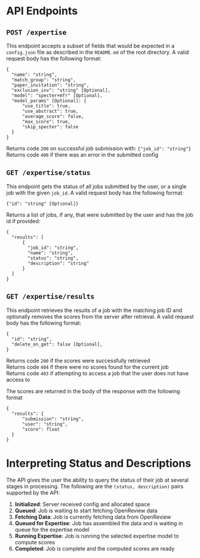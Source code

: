 # API Endpoints
## `POST /expertise`
This endpoint accepts a subset of fields that would be expected in a `config.json` file as described in the `README.md` of the root directory. A valid request body has the following format:
```
{
  "name": "string",
  "match_group": "string",
  "paper_invitation": "string",
  "exclusion_inv": "string" [Optional],
  "model": "specter+mfr" [Optional],
  "model_params" [Optional]: {
      "use_title": true,
      "use_abstract": true,
      "average_score": false,
      "max_score": true,
      "skip_specter": false
  }
}
```

Returns code `200` on successful job submission with: `{"job_id": "string"}`\
Returns code `400` if there was an error in the submitted config

## `GET /expertise/status`
This endpoint gets the status of all jobs submitted by the user, or a single job with the given `job_id`. A valid request body has the following format:
```
{"id": "string" [Optional]}
```

Returns a list of jobs, if any, that were submitted by the user and has the job id if provided:
```
{
  "results": [
      {
        "job_id": "string",
        "name": "string",
        "status": "string",
        "description": "string"
      }
  ]
}
```

## `GET /expertise/results`
This endpoint retrieves the results of a job with the matching job ID and optionally removes the scores from the server after retrieval. A valid request body has the following format:
```
{
  "id": "string",
  "delete_on_get": false [Optional],
}
```

Returns code `200` if the scores were successfully retrieved\
Returns code `404` if there were no scores found for the current job \
Returns code `403` if attempting to access a job that the user does not have access to

The scores are returned in the body of the response with the following format
```
{
  "results": {
      "submission": "string",
      "user": "string",
      "score": float
  }
}
```
# Interpreting Status and Descriptions
The API gives the user the ability to query the status of their job at several stages in processing. The following are the `(status, description)` pairs supported by the API:
1. **Initialized**: Server received config and allocated space
2. **Queued**: Job is waiting to start fetching OpenReview data
3. **Fetching Data**: Job is currently fetching data from OpenReview
4. **Queued for Expertise**: Job has assembled the data and is waiting in queue for the expertise model
5. **Running Expertise**: Job is running the selected expertise model to compute scores
6. **Completed**: Job is complete and the computed scores are ready
